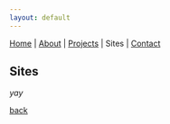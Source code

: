 ```yaml
---
layout: default
---
```

[Home](./) | [About](./about.md) | [Projects](./projects.md) | Sites | [Contact](./contact.md)

## Sites

_yay_

[back](./)
